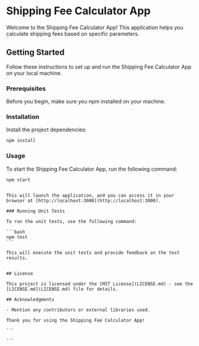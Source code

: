 # Shipping Fee Calculator App

Welcome to the Shipping Fee Calculator App! This application helps you calculate shipping fees based on specific parameters.

## Getting Started

Follow these instructions to set up and run the Shipping Fee Calculator App on your local machine.

### Prerequisites

Before you begin, make sure you npm installed on your machine.

### Installation

Install the project dependencies:

```bash
npm install
```

### Usage

To start the Shipping Fee Calculator App, run the following command:

```bash
npm start
```

````

This will launch the application, and you can access it in your browser at [http://localhost:3000](http://localhost:3000).

### Running Unit Tests

To run the unit tests, use the following command:

```bash
npm test
```

This will execute the unit tests and provide feedback on the test results.


## License

This project is licensed under the [MIT License](LICENSE.md) - see the [LICENSE.md](LICENSE.md) file for details.

## Acknowledgments

- Mention any contributors or external libraries used.

Thank you for using the Shipping Fee Calculator App!

```

```
````
